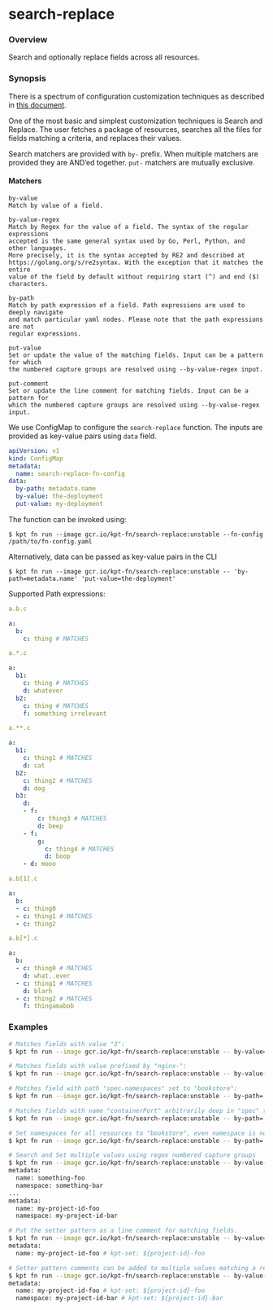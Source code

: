 # search-replace

### Overview

<!--mdtogo:Short-->

Search and optionally replace fields across all resources.

<!--mdtogo-->

### Synopsis

There is a spectrum of configuration customization techniques as described in
[this document].

<!--mdtogo:Long-->

One of the most basic and simplest customization techniques is Search and Replace.
The user fetches a package of resources, searches all the files for fields matching
a criteria, and replaces their values.

Search matchers are provided with `by-` prefix. When multiple matchers
are provided they are AND’ed together. `put-` matchers are mutually exclusive.

#### Matchers

```
by-value
Match by value of a field.

by-value-regex
Match by Regex for the value of a field. The syntax of the regular expressions
accepted is the same general syntax used by Go, Perl, Python, and other languages.
More precisely, it is the syntax accepted by RE2 and described at
https://golang.org/s/re2syntax. With the exception that it matches the entire
value of the field by default without requiring start (^) and end ($) characters.

by-path
Match by path expression of a field. Path expressions are used to deeply navigate
and match particular yaml nodes. Please note that the path expressions are not
regular expressions.

put-value
Set or update the value of the matching fields. Input can be a pattern for which
the numbered capture groups are resolved using --by-value-regex input.

put-comment
Set or update the line comment for matching fields. Input can be a pattern for
which the numbered capture groups are resolved using --by-value-regex input.
```

We use ConfigMap to configure the `search-replace` function. The inputs are
provided as key-value pairs using `data` field.

```yaml
apiVersion: v1
kind: ConfigMap
metadata:
  name: search-replace-fn-config
data:
  by-path: metadata.name
  by-value: the-deployment
  put-value: my-deployment
```

The function can be invoked using:

```
$ kpt fn run --image gcr.io/kpt-fn/search-replace:unstable --fn-config /path/to/fn-config.yaml
```

Alternatively, data can be passed as key-value pairs in the CLI

```
$ kpt fn run --image gcr.io/kpt-fn/search-replace:unstable -- 'by-path=metadata.name' 'put-value=the-deployment'
```

Supported Path expressions:

```yaml
a.b.c

a:
  b:
    c: thing # MATCHES
```

```yaml
a.*.c

a:
  b1:
    c: thing # MATCHES
    d: whatever
  b2:
    c: thing # MATCHES
    f: something irrelevant
```

```yaml
a.**.c

a:
  b1:
    c: thing1 # MATCHES
    d: cat
  b2:
    c: thing2 # MATCHES
    d: dog
  b3:
    d:
    - f:
        c: thing3 # MATCHES
        d: beep
    - f:
        g:
          c: thing4 # MATCHES
          d: boop
    - d: mooo
```

```yaml
a.b[1].c

a:
  b:
  - c: thing0
  - c: thing1 # MATCHES
  - c: thing2
```

```yaml
a.b[*].c

a:
  b:
  - c: thing0 # MATCHES
    d: what..ever
  - c: thing1 # MATCHES
    d: blarh
  - c: thing2 # MATCHES
    f: thingamabob
```

<!--mdtogo-->

### Examples

<!--mdtogo:Examples-->

```sh
# Matches fields with value "3":
$ kpt fn run --image gcr.io/kpt-fn/search-replace:unstable -- by-value=3
```

```sh
# Matches fields with value prefixed by "nginx-":
$ kpt fn run --image gcr.io/kpt-fn/search-replace:unstable -- by-value-regex='ngnix-.*'
```

```sh
# Matches field with path "spec.namespaces" set to "bookstore":
$ kpt fn run --image gcr.io/kpt-fn/search-replace:unstable -- by-path='metadata.namespace' by-value='bookstore'
```

```sh
# Matches fields with name "containerPort" arbitrarily deep in "spec" that have value of 80:
$ kpt fn run --image gcr.io/kpt-fn/search-replace:unstable -- by-path='spec.**.containerPort' by-value=80
```

```sh
# Set namespaces for all resources to "bookstore", even namespace is not set on a resource:
$ kpt fn run --image gcr.io/kpt-fn/search-replace:unstable -- by-path='metadata.namespace' put-value='bookstore'
```

```sh
# Search and Set multiple values using regex numbered capture groups
$ kpt fn run --image gcr.io/kpt-fn/search-replace:unstable -- by-value-regex='something-(.*)' put-value='my-project-id-${1}'
metadata:
  name: something-foo
  namespace: something-bar
...
metadata:
  name: my-project-id-foo
  namespace: my-project-id-bar
```

```sh
# Put the setter pattern as a line comment for matching fields.
$ kpt fn run --image gcr.io/kpt-fn/search-replace:unstable -- by-value='my-project-id-foo' put-comment='kpt-set: ${project-id}-foo'
metadata:
  name: my-project-id-foo # kpt-set: ${project-id}-foo

# Setter pattern comments can be added to multiple values matching a regex numbered capture groups
$ kpt fn run --image gcr.io/kpt-fn/search-replace:unstable -- by-value-regex='my-project-id-(.*)' put-comment='kpt-set: ${project-id}-${1}'
metadata:
  name: my-project-id-foo # kpt-set: ${project-id}-foo
  namespace: my-project-id-bar # kpt-set: ${project-id}-bar
```

<!--mdtogo-->

[this document]: https://github.com/kubernetes/community/blob/master/contributors/design-proposals/architecture/declarative-application-management.md#declarative-configuration
